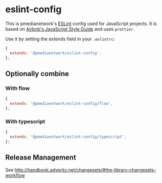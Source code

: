 # eslint-config

This is pmedianetwork's [ESLint](http://eslint.org) config used for JavaScript projects.
It is based on [Airbnb's JavaScript Style Guide](https://github.com/airbnb/javascript) and uses `prettier`.

Use it by setting the extends field in your `.eslintrc`:

```js
{
  extends: '@pmedianetwork/eslint-config',
};
```

## Optionally combine

### With flow

```js
{
  extends: '@pmedianetwork/eslint-config/flow',
};
```

### With typescript 

```js
{
  extends: '@pmedianetwork/eslint-config/typescript',
};
```


## Release Management

See http://handbook.adverity.net/changesets/#the-library-changesets-workflow
